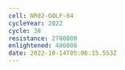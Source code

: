 ```yaml
---
cell: NR02-GOLF-04
cycleYear: 2022
cycle: 38
resistance: 2700000
enlightened: 486000
date: 2022-10-14T05:06:15.553Z
---
```

